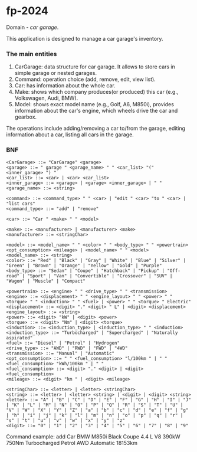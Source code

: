 # fp-2024

Domain - *car garage*.

This application is designed to manage a car garage's inventory.

### The main entities
1. CarGarage: data structure for car garage. It allows to store cars in simple garage or nested garages.
1. Command: operation choice (add, remove, edit, view list).
1. Car: has information about the whole car.
1. Make: shows which company produces(or produced) this car (e.g., Volkswagen, Audi, BMW).
1. Model: shows exact model name (e.g., Golf, A6, M850i), provides information about the car's engine, which wheels drive the car and gearbox.

The operations include adding/removing a car to/from the garage, editing information about a car, listing all cars in the garage. 

### BNF

```
<CarGarage> ::= "CarGarage" <garage>
<garage> ::= " garage " <garage_name> " " <car_list> "(" <inner_garage> ") "
<car_list> ::= <car> | <car> <car_list>
<inner_garage> ::= <garage> | <garage> <inner_garage> | " "
<garage_name> ::= <string>

<command> ::= <command_type> " " <car> | "edit " <car> "to " <car> | "list cars"
<command_type> ::= "add" | "remove"

<car> ::= "Car " <make> " " <model>

<make> ::= <manufacturer> | <manufacturer> <make>
<manufacturer> ::= <stringChar>

<model> ::= <model_name> " " <color> " " <body_type> " " <powertrain> <opt_consumption> <mileage> | <model_name> " " <model>
<model_name> ::= <string>
<color> ::= "Red" | "Black" | "Gray" | "White" | "Blue" | "Silver" | "Green" | "Brown" | "Orange" | "Yellow" | "Gold" | "Purple"
<body_type> ::= "Sedan" | "Coupe" | "Hatchback" | "Pickup" | "Off-road" | "Sport" | "Van" | "Convertible" | "Crossover" | "SUV" | "Wagon" | "Muscle" | "Compact" 

<powertrain> ::= <engine> " " <drive_type> " " <transmission>
<engine> ::= <displacement> " " <engine_layout> " " <power> " " <torque> " " <induction> " " <fuel> | <power> " " <torque> " Electric"
<displacement> ::= <digit> "." <digit> " L" | <digit> <displacement>
<engine_layout> ::= <string>
<power> ::= <digit> "kW" | <digit> <power>
<torque> ::= <digit> "Nm" | <digit> <torque>
<induction> ::= <induction_type> | <induction_type> " " <induction>
<induction_type> ::= "Turbocharged" | "Supercharged" | "Naturally aspirated"
<fuel> ::= "Diesel" | "Petrol" | "Hydrogen"
<drive_type> ::= "AWD" | "RWD" | "FWD" | "4WD"
<transmission> ::= "Manual" | "Automatic"
<opt_consumption> ::= " " <fuel_consumption> "l/100km " | " " <fuel_consumption> "kWh/100km " | " "
<fuel_consumption> ::= <digit> "." <digit> | <digit> <fuel_consumption>
<mileage> ::= <digit> "km " | <digit> <mileage>

<stringChar> ::= <letter> | <letter> <stringChar>
<string> ::= <letter> | <letter> <string> | <digit> | <digit> <string>
<letter> ::= "A" | "B" | "C" | "D" | "E" | "F" | "G" | "H" | "I" | "J" | "K" | "L" | "M" | "N" | "O" | "P" | "Q" | "R" | "S" | "T" | "U" | "V" | "W" | "X" | "Y" | "Z" | "a" | "b" | "c" | "d" | "e" | "f" | "g" | "h" | "i" | "j" | "k" | "l" | "m" | "n" | "o" | "p" | "q" | "r" | "s" | "t" | "u" | "v" | "w" | "x" | "y" | "z"
<digit> ::= "0" | "1" | "2" | "3" | "4" | "5" | "6" | "7" | "8" | "9"

```
Command example:
add Car BMW M850i Black Coupe 4.4 L V8 390kW 750Nm Turbocharged Petrol AWD Automatic 18153km 